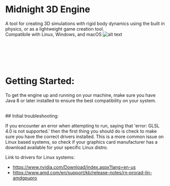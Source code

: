 # Midnight 3D Engine #
A tool for creating 3D simulations with rigid body dynamics using the built in physics, or as a lightweight game creation tool. <br />Compatibile with Linux, Windows, and macOS
![alt text](https://github.com/jimdox/Midnight/blob/master/engine/res/launcher-prev2.png)


<br />
<br />
<br />
<br />

# Getting Started:
To get the engine up and running on your machine, make sure you have Java 8 or later installed to ensure the best compatibility on your system.






<br />
## Initial troubleshooting:
<br />

If you encounter an error when attempting to run, saying that 'error: GLSL 4.0 is not supported.' then the first thing you should do is check to make sure you have the correct drivers installed. This is a more common issue on Linux based systems, so check if your graphics card manufacturer has a download available for your specific Linux distro.

Link to drivers for Linux systems:
* https://www.nvidia.com/Download/index.aspx?lang=en-us
* https://www.amd.com/en/support/kb/release-notes/rn-prorad-lin-amdgpupro
